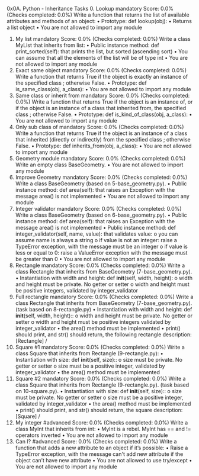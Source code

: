 0x0A. Python - Inheritance
Tasks
0. Lookup
mandatory
Score: 0.0% (Checks completed: 0.0%)
Write a function that returns the list of available attributes and methods of an object:
•	Prototype: def lookup(obj):
•	Returns a list object
•	You are not allowed to import any module
1. My list
mandatory
Score: 0.0% (Checks completed: 0.0%)
Write a class MyList that inherits from list:
•	Public instance method: def print_sorted(self): that prints the list, but sorted (ascending sort)
•	You can assume that all the elements of the list will be of type int
•	You are not allowed to import any module
2. Exact same object
mandatory
Score: 0.0% (Checks completed: 0.0%)
Write a function that returns True if the object is exactly an instance of the specified class ; otherwise False.
•	Prototype: def is_same_class(obj, a_class):
•	You are not allowed to import any module
3. Same class or inherit from
mandatory
Score: 0.0% (Checks completed: 0.0%)
Write a function that returns True if the object is an instance of, or if the object is an instance of a class that inherited from, the specified class ; otherwise False.
•	Prototype: def is_kind_of_class(obj, a_class):
•	You are not allowed to import any module
4. Only sub class of
mandatory
Score: 0.0% (Checks completed: 0.0%)
Write a function that returns True if the object is an instance of a class that inherited (directly or indirectly) from the specified class ; otherwise False.
•	Prototype: def inherits_from(obj, a_class):
•	You are not allowed to import any module
5. Geometry module
mandatory
Score: 0.0% (Checks completed: 0.0%)
Write an empty class BaseGeometry.
•	You are not allowed to import any module
6. Improve Geometry
mandatory
Score: 0.0% (Checks completed: 0.0%)
Write a class BaseGeometry (based on 5-base_geometry.py).
•	Public instance method: def area(self): that raises an Exception with the message area() is not implemented
•	You are not allowed to import any module
7. Integer validator
mandatory
Score: 0.0% (Checks completed: 0.0%)
Write a class BaseGeometry (based on 6-base_geometry.py).
•	Public instance method: def area(self): that raises an Exception with the message area() is not implemented
•	Public instance method: def integer_validator(self, name, value): that validates value:
o	you can assume name is always a string
o	if value is not an integer: raise a TypeError exception, with the message <name> must be an integer
o	if value is less or equal to 0: raise a ValueError exception with the message <name> must be greater than 0
•	You are not allowed to import any module
8. Rectangle
mandatory
Score: 0.0% (Checks completed: 0.0%)
Write a class Rectangle that inherits from BaseGeometry (7-base_geometry.py).
•	Instantiation with width and height: def __init__(self, width, height):
o	width and height must be private. No getter or setter
o	width and height must be positive integers, validated by integer_validator
9. Full rectangle
mandatory
Score: 0.0% (Checks completed: 0.0%)
Write a class Rectangle that inherits from BaseGeometry (7-base_geometry.py). (task based on 8-rectangle.py)
•	Instantiation with width and height: def __init__(self, width, height)::
o	width and height must be private. No getter or setter
o	width and height must be positive integers validated by integer_validator
•	the area() method must be implemented
•	print() should print, and str() should return, the following rectangle description: [Rectangle] <width>/<height>
10. Square #1
mandatory
Score: 0.0% (Checks completed: 0.0%)
Write a class Square that inherits from Rectangle (9-rectangle.py):
•	Instantiation with size: def __init__(self, size)::
o	size must be private. No getter or setter
o	size must be a positive integer, validated by integer_validator
•	the area() method must be implemented
11. Square #2
mandatory
Score: 0.0% (Checks completed: 0.0%)
Write a class Square that inherits from Rectangle (9-rectangle.py). (task based on 10-square.py).
•	Instantiation with size: def __init__(self, size)::
o	size must be private. No getter or setter
o	size must be a positive integer, validated by integer_validator
•	the area() method must be implemented
•	print() should print, and str() should return, the square description: [Square] <width>/<height>
12. My integer
#advanced
Score: 0.0% (Checks completed: 0.0%)
Write a class MyInt that inherits from int:
•	MyInt is a rebel. MyInt has == and != operators inverted
•	You are not allowed to import any module
13. Can I?
#advanced
Score: 0.0% (Checks completed: 0.0%)
Write a function that adds a new attribute to an object if it’s possible:
•	Raise a TypeError exception, with the message can't add new attribute if the object can’t have new attribute
•	You are not allowed to use try/except
•	You are not allowed to import any module

